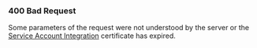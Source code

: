 ### 400 Bad Request
Some parameters of the request were not understood by the server or the [Service Account Integration](https://adobe-apiplatform.github.io/umapi-documentation/en/getstarted.html) certificate has expired.